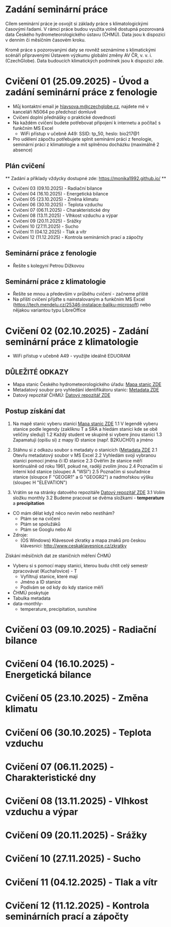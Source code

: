 # Zadání seminární práce
Cílem seminární práce je osvojit si základy práce s klimatologickými časovými řadami. V rámci práce budou využita volně dostupná pozorovaná data Českého hydrometeorologického ústavu (ČHMÚ). Data jsou k dispozici v denním či měsíčním časovém kroku.

Kromě práce s pozorovanými daty se rovněž seznámíme s klimatickými scénáři připravenými Ústavem výzkumu globální změny AV ČR, v. v. i. (CzechGlobe). Data budoucích klimatických podmínek jsou k dispozici zde.

# Cvičení 01 (25.09.2025) - Úvod a zadání seminární práce z fenologie
  - Můj kontaktní email je hlavsova.m@czechglobe.cz, najdete mě v kanceláři N5064 po předchozí domluvě
  - Cvičení doplní přednášky o praktické dovednosti
  - Na každém cvičení budete potřebovat připojení k internetu a počítač s funkčním MS Excel
    - WiFi přístup v učebně A49: SSID: tp_50, heslo: bio217@1
  - Pro udělení zápočtu potřebujete splnit seminární práci z fenologie, seminární práci z klimatologie a mít splněnou docházku (maximálně 2 absence)

## Plán cvičení
** Zadání a příklady vždycky dostupné zde: https://monika1992.github.io/ **
  - Cvičení 03 (09.10.2025) - Radiační bilance
  - Cvičení 04 (16.10.2025) - Energetická bilance
  - Cvičení 05 (23.10.2025) - Změna klimatu
  - Cvičení 06 (30.10.2025) - Teplota vzduchu
  - Cvičení 07 (06.11.2025) - Charakteristické dny
  - Cvičení 08 (13.11.2025) - Vlhkost vzduchu a výpar
  - Cvičení 09 (20.11.2025) - Srážky
  - Cvičení 10 (27.11.2025) - Sucho
  - Cvičení 11 (04.12.2025) - Tlak a vítr
  - Cvičení 12 (11.12.2025) - Kontrola seminárních prací a zápočty

## Seminární práce z fenologie
- Řešíte s kolegyní Petrou Dížkovou

## Seminární práce z klimatologie
- Řešíte se mnou a především v průběhu cvičení - začneme příště
- Na příští cvičení přijďte s nainstalovaným a funkčním MS Excel (https://tech.mendelu.cz/25346-instalace-baliku-microsoft) nebo nějakou variantou typu LibreOffice


# Cvičení 02 (02.10.2025) - Zadání seminární práce z klimatologie

- WiFi přístup v učebně A49 - využijte ideálně EDUORAM

## DŮLEŽITÉ ODKAZY ##
- Mapa stanic Českého hydrometeorologického úřadu: [Mapa stanic ZDE](https://www.chmi.cz/files/portal/docs/poboc/OS/stanice/ShowStations_CZ.html)
- Metadatový soubor pro vyhledání identifikátoru stanic: [Metadata ZDE](https://opendata.chmi.cz/meteorology/climate/historical_csv/metadata/meta1.csv)
- Datový repozitář ČHMÚ: [Datový repozitář ZDE](https://opendata.chmi.cz/meteorology/climate/historical_csv/data/)

## Postup získání dat ##

1. Na mapě stanic vyberu stanici [Mapa stanic ZDE](https://www.chmi.cz/files/portal/docs/poboc/OS/stanice/ShowStations_CZ.html)
  1.1 V legendě vyberu stanice podle legendy (zakliknu T a SRA a hledám stanici kde se obě veličiny sledují)
  1.2 Každý student ve skupině si vybere jinou stanici
  1.3 Zapamatuji (opíšu si) z mapy ID stanice (např. B2KUCH01) a jméno

2. Stáhnu si z odkazu soubor s metadaty o stanicích ([Metadata ZDE](https://opendata.chmi.cz/meteorology/climate/historical_csv/metadata/meta1.csv)
  2.1 Otevřu metadatový soubor v MS Excel
  2.2 Vyhledám svoji vybranou stanici pomocí jména či ID stanice
  2.3 Ověřím že stanice měří kontinuálně od roku 1961, pokud ne, raději zvolím jinou
  2.4 Poznačím si interní kód stanice (sloupec A "WSI")
  2.5 Poznačím si souřadnice stanice (sloupce F "GEOGR1" a G "GEOGR2") a nadmořskou výšku (sloupec H "ELEVATION")

3. Vrátím se na stránky datového repozitáře [Datový repozitář ZDE](https://opendata.chmi.cz/meteorology/climate/historical_csv/data/)
  3.1 Volím složku monthly
  3.2 Budeme pracovat se dvěma složkami - __temperature__ a __precipitation__


- CO mám dělat když něco nevím nebo nestíhám?
    - Ptám se na cvičení
    - Ptám se spolužáků
    - Ptám se Googlu nebo AI
- Zdroje:
  - (OS Windows) Klávesové zkratky a mapa znaků pro českou klávesnici: http://www.ceskaklavesnice.cz/zkratky 
 
Získání měsíčních dat ze staničních měření ČHMÚ
- Vyberu si s pomocí mapy stanici, kterou budu chtít celý semestr zpracovávat (Kuchařovice) - T
  - Vyfiltruji stanice, které mají 
  - Jméno a ID stanice
  - Podívám se od kdy do kdy stanice měří
- ČHMÚ poskytuje
- Tabulka metadata
- data-monthly-
  - temperature, precipitation, sunshine   


# Cvičení 03 (09.10.2025) - Radiační bilance

# Cvičení 04 (16.10.2025) - Energetická bilance

# Cvičení 05 (23.10.2025) - Změna klimatu

# Cvičení 06 (30.10.2025) - Teplota vzduchu

# Cvičení 07 (06.11.2025) - Charakteristické dny

# Cvičení 08 (13.11.2025) - Vlhkost vzduchu a výpar

# Cvičení 09 (20.11.2025) - Srážky

# Cvičení 10 (27.11.2025) - Sucho

# Cvičení 11 (04.12.2025) - Tlak a vítr

# Cvičení 12 (11.12.2025) - Kontrola seminárních prací a zápočty


